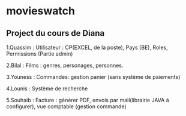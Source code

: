 # movieswatch
## Project du cours de Diana
1.Quassim : Utilisateur : CP(EXCEL, de la poste), Pays (BE), Roles, Permissions (Partie admin)

2.Bilal : Films : genres, personages, personnes.

3.Youness : Commandes: gestion panier (sans système de paiements)

4.Lounis : Système de recherche

5.Souhaib : Facture : générer PDF, envois par mail(librairie JAVA à configurer), vue comptable (gestion commande)
